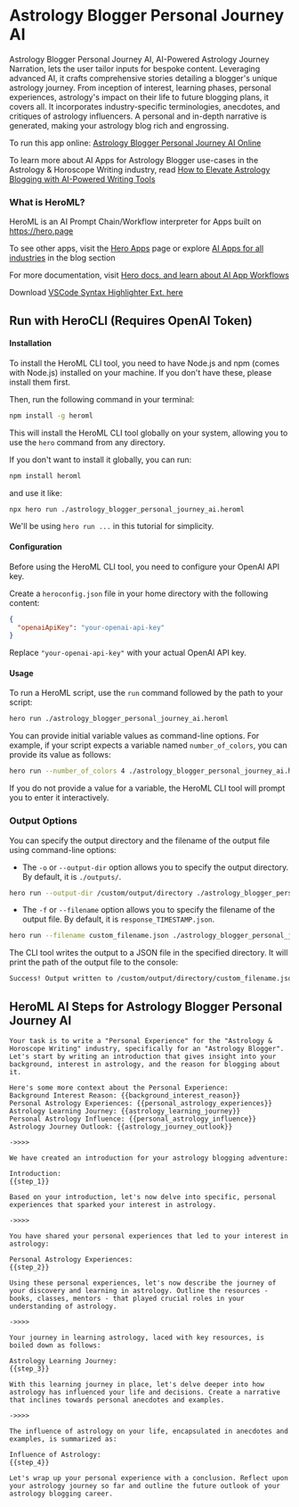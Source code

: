 # Astrology Blogger Personal Journey AI

Astrology Blogger Personal Journey AI, AI-Powered Astrology Journey Narration, lets the user tailor inputs for bespoke content. Leveraging advanced AI, it crafts comprehensive stories detailing a blogger's unique astrology journey. From inception of interest, learning phases, personal experiences, astrology's impact on their life to future blogging plans, it covers all. It incorporates industry-specific terminologies, anecdotes, and critiques of astrology influencers. A personal and in-depth narrative is generated, making your astrology blog rich and engrossing.

To run this app online: [Astrology Blogger Personal Journey AI Online](https://hero.page/app/astrology-blogger-personal-journey-ai-ai-powered-astrology-journey-narration/FVHWUS2i0CQrYYqhmdtE)

To learn more about AI Apps for Astrology Blogger use-cases in the Astrology & Horoscope Writing industry, read [How to Elevate Astrology Blogging with AI-Powered Writing Tools](https://hero.page/blog/ai/astrology-and-horoscope-writing/how-to-elevate-astrology-blogging-with-ai-powered-writing-tools/170738)

### What is HeroML?
HeroML is an AI Prompt Chain/Workflow interpreter for Apps built on https://hero.page 

To see other apps, visit the [Hero Apps](https://hero.page/apps) page or explore [AI Apps for all industries](https://hero.page/blog) in the blog section

For more documentation, visit [Hero docs, and learn about AI App Workflows](https://hero.page/tutorials/introduction-to-heroml)

Download [VSCode Syntax Highlighter Ext. here](https://marketplace.visualstudio.com/items?itemName=hero-page.heroml)

## Run with HeroCLI (Requires OpenAI Token)

#### Installation

To install the HeroML CLI tool, you need to have Node.js and npm (comes with Node.js) installed on your machine. If you don't have these, please install them first. 

Then, run the following command in your terminal:

```bash
npm install -g heroml
```

This will install the HeroML CLI tool globally on your system, allowing you to use the `hero` command from any directory.

If you don't want to install it globally, you can run:

```bash
npm install heroml
```

and use it like:

```bash
npx hero run ./astrology_blogger_personal_journey_ai.heroml
```

We'll be using `hero run ...` in this tutorial for simplicity.

#### Configuration

Before using the HeroML CLI tool, you need to configure your OpenAI API key. 

Create a `heroconfig.json` file in your home directory with the following content:

```json
{
  "openaiApiKey": "your-openai-api-key"
}
```

Replace `"your-openai-api-key"` with your actual OpenAI API key.

#### Usage

To run a HeroML script, use the `run` command followed by the path to your script:

```bash
hero run ./astrology_blogger_personal_journey_ai.heroml
```

You can provide initial variable values as command-line options. For example, if your script expects a variable named `number_of_colors`, you can provide its value as follows:

```bash
hero run --number_of_colors 4 ./astrology_blogger_personal_journey_ai.heroml
```

If you do not provide a value for a variable, the HeroML CLI tool will prompt you to enter it interactively.

### Output Options

You can specify the output directory and the filename of the output file using command-line options:

- The `-o` or `--output-dir` option allows you to specify the output directory. By default, it is `./outputs/`.

```bash
hero run --output-dir /custom/output/directory ./astrology_blogger_personal_journey_ai.heroml
```

- The `-f` or `--filename` option allows you to specify the filename of the output file. By default, it is `response_TIMESTAMP.json`.

```bash
hero run --filename custom_filename.json ./astrology_blogger_personal_journey_ai.heroml
```

The CLI tool writes the output to a JSON file in the specified directory. It will print the path of the output file to the console:

```bash
Success! Output written to /custom/output/directory/custom_filename.json
```


## HeroML AI Steps for Astrology Blogger Personal Journey AI
```
Your task is to write a "Personal Experience" for the "Astrology & Horoscope Writing" industry, specifically for an "Astrology Blogger". Let's start by writing an introduction that gives insight into your background, interest in astrology, and the reason for blogging about it.

Here's some more context about the Personal Experience:
Background Interest Reason: {{background_interest_reason}}
Personal Astrology Experiences: {{personal_astrology_experiences}}
Astrology Learning Journey: {{astrology_learning_journey}}
Personal Astrology Influence: {{personal_astrology_influence}}
Astrology Journey Outlook: {{astrology_journey_outlook}}

->>>>

We have created an introduction for your astrology blogging adventure:

Introduction:
{{step_1}}

Based on your introduction, let's now delve into specific, personal experiences that sparked your interest in astrology.

->>>>

You have shared your personal experiences that led to your interest in astrology:

Personal Astrology Experiences:
{{step_2}}

Using these personal experiences, let's now describe the journey of your discovery and learning in astrology. Outline the resources - books, classes, mentors - that played crucial roles in your understanding of astrology.

->>>>

Your journey in learning astrology, laced with key resources, is boiled down as follows:

Astrology Learning Journey:
{{step_3}}

With this learning journey in place, let's delve deeper into how astrology has influenced your life and decisions. Create a narrative that inclines towards personal anecdotes and examples.

->>>>

The influence of astrology on your life, encapsulated in anecdotes and examples, is summarized as:

Influence of Astrology:
{{step_4}}

Let's wrap up your personal experience with a conclusion. Reflect upon your astrology journey so far and outline the future outlook of your astrology blogging career.


```


